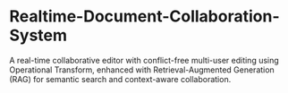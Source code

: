 # Realtime-Document-Collaboration-System
A real-time collaborative editor with conflict-free multi-user editing using Operational Transform, enhanced with Retrieval-Augmented Generation (RAG) for semantic search and context-aware collaboration.
